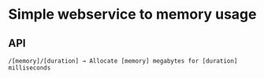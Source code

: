 # Simple webservice to memory usage

## API

```
/[memory]/[duration] → Allocate [memory] megabytes for [duration] milliseconds
``` 
